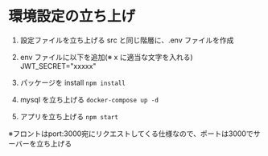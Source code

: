 # 環境設定の立ち上げ

1. 設定ファイルを立ち上げる
src と同じ階層に、.env ファイルを作成

2. env ファイルに以下を追加(※ x に適当な文字を入れる)
   JWT_SECRET="xxxxx"

3. パッケージを install
   `npm install`

4. mysql を立ち上げる
   `docker-compose up -d`

5. アプリを立ち上げる
   `npm start`
   
※フロントはport:3000宛にリクエストしてくる仕様なので、ポートは3000でサーバーを立ち上げる
